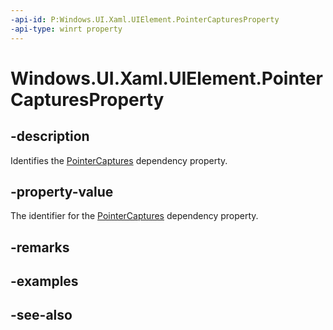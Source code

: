 ```yaml
---
-api-id: P:Windows.UI.Xaml.UIElement.PointerCapturesProperty
-api-type: winrt property
---
```


<!-- Property syntax
public Windows.UI.Xaml.DependencyProperty PointerCapturesProperty { get; }
-->

# Windows.UI.Xaml.UIElement.PointerCapturesProperty

## -description
Identifies the [PointerCaptures](uielement_pointercaptures.md) dependency property.



## -property-value
The identifier for the [PointerCaptures](uielement_pointercaptures.md) dependency property.

## -remarks

## -examples

## -see-also

